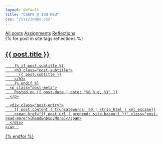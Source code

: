 ```yaml
---
layout: default
title: "CSAFE @ ISU REU"
css: "/css/index.css"
---
```


<div class="list-filters">
  <a href="/" class="list-filter filter-selected">All posts</a>
  <a href="/assignments" class="list-filter">Assignments</a>
  <a href="/reflections" class="list-filter">Reflections</a>
</div>

<div class="posts-list">
  {% for post in site.tags.reflections %}
  <article>
    <a class="post-preview" href="{{ post.url | prepend: site.baseurl }}">
	    <h2 class="post-title">{{ post.title }}</h2>
	
	    {% if post.subtitle %}
	    <h3 class="post-subtitle">
	      {{ post.subtitle }}
	    </h3>
	    {% endif %}
      <p class="post-meta">
        Posted on {{ post.date | date: "%B %-d, %Y" }}
      </p>

      <div class="post-entry">
        {{ post.content | truncatewords: 50 | strip_html | xml_escape}}
        <span href="{{ post.url | prepend: site.baseurl }}" class="post-read-more">[Read&nbsp;More]</span>
      </div>
    </a>  
   </article>
  {% endfor %}
</div>